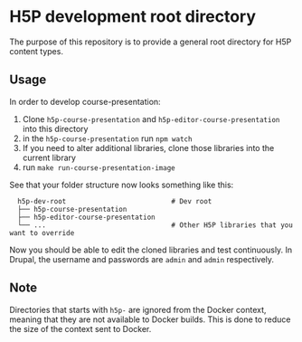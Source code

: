# H5P development root directory

The purpose of this repository is to provide a general root directory for H5P content types.

## Usage

In order to develop course-presentation:

1. Clone `h5p-course-presentation` and `h5p-editor-course-presentation` into this directory
1. in the `h5p-course-presentation` run `npm watch`
1. If you need to alter additional libraries, clone those libraries into the current library
1. run `make run-course-presentation-image`

See that your folder structure now looks something like this:

```dir
  h5p-dev-root                          # Dev root
  ├── h5p-course-presentation
  ├── h5p-editor-course-presentation
  └── ...                               # Other H5P libraries that you want to override
```

Now you should be able to edit the cloned libraries and test continuously. In Drupal, the username and passwords are `admin` and `admin` respectively.

## Note

Directories that starts with `h5p-` are ignored from the Docker context, meaning that they are not available to Docker builds. This is done to reduce the size of the context sent to Docker.
